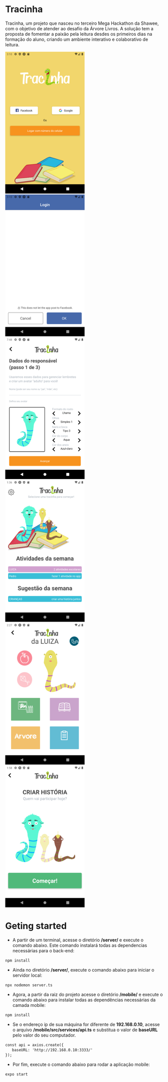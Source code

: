 # Tracinha
<p>Tracinha, um projeto que nasceu no terceiro Mega Hackathon da Shawee, com o objetivo de atender ao desafio da Árvore Livros. A solução tem a proposta de fomentar a paixão pela leitura desdes os primeiros dias na formação do aluno, criando um ambiente interativo e colaborativo de leitura. </p>

<img src="./assets/Screenshot_1593918623.png" height="450"> <img src="./assets/Screenshot_1593918633.png" height="450"> <img src="./assets/Screenshot_1593935340.png" height="450"> 
<img src="./assets/Screenshot_1593956168.png" height="450"> <img src="./assets/Screenshot_1593959273.png" height="450"> <img src="./assets/Screenshot_1593957516.png" height="450">


# Geting started
- A partir de um terminal, acesse o diretório <b>/server/</b> e execute o comando abaixo. Este comando instalará todas as dependencias necessárias para o back-end:
```
npm install
```
- Ainda no diretório  <b>/server/</b>, execute o comando abaixo para iniciar o servidor local:
```
npx nodemon server.ts
```
- Agora, a partir da raiz do projeto acesse o diretório  <b>/mobile/</b> e execute o comando abaixo para instalar todas as dependências necessárias da camada mobile:
```
npm install
```
- Se o endereço ip de sua máquina for diferente de <b>192.168.0.10</b>,
acesse o arquivo <b>/mobile/src/services/api.ts</b> e substitua o valor de <b>baseURL</b> pelo valor do seu computador.
 ```
const api = axios.create({
	baseURL: 'http://192.168.0.10:3333/'
});
```
- Por fim, execute o comando abaixo para rodar a aplicação mobile:
```
expo start
```
